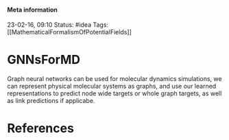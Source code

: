 #### Meta information
23-02-16, 09:10
Status: #idea
Tags: [[MathematicalFormalismOfPotentialFields]]





# GNNsForMD

Graph neural networks can be used for molecular dynamics simulations, we can represent physical molecular systems as graphs, and use our learned representations to predict node wide targets or whole graph targets, as well as link predictions if applicabe.






# References

